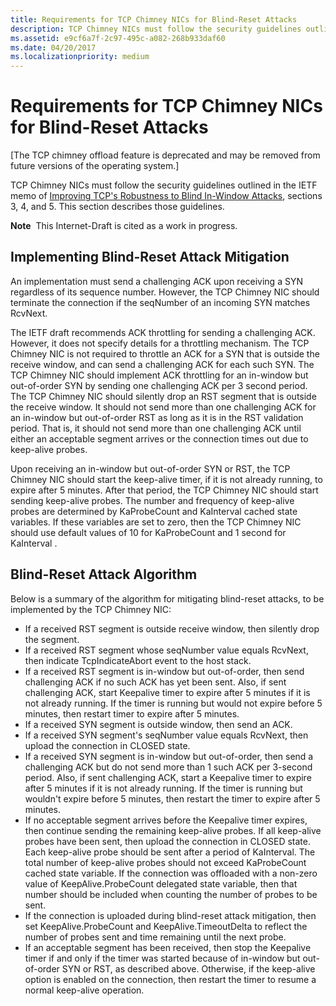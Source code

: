 ```yaml
---
title: Requirements for TCP Chimney NICs for Blind-Reset Attacks
description: TCP Chimney NICs must follow the security guidelines outlined in the IETF memo of Improving TCP's Robustness to Blind In-Window Attacks, sections 3, 4, and 5. This section describes those guidelines.
ms.assetid: e9cf6a7f-2c97-495c-a082-268b933daf60
ms.date: 04/20/2017
ms.localizationpriority: medium
---
```


# Requirements for TCP Chimney NICs for Blind-Reset Attacks


\[The TCP chimney offload feature is deprecated and may be removed from future versions of the operating system.\]

TCP Chimney NICs must follow the security guidelines outlined in the IETF memo of [Improving TCP's Robustness to Blind In-Window Attacks](http://go.microsoft.com/fwlink/p/?linkid=181776), sections 3, 4, and 5. This section describes those guidelines.

**Note**  This Internet-Draft is cited as a work in progress.

 

## Implementing Blind-Reset Attack Mitigation


An implementation must send a challenging ACK upon receiving a SYN regardless of its sequence number. However, the TCP Chimney NIC should terminate the connection if the seqNumber of an incoming SYN matches RcvNext.

The IETF draft recommends ACK throttling for sending a challenging ACK. However, it does not specify details for a throttling mechanism. The TCP Chimney NIC is not required to throttle an ACK for a SYN that is outside the receive window, and can send a challenging ACK for each such SYN. The TCP Chimney NIC should implement ACK throttling for an in-window but out-of-order SYN by sending one challenging ACK per 3 second period. The TCP Chimney NIC should silently drop an RST segment that is outside the receive window. It should not send more than one challenging ACK for an in-window but out-of-order RST as long as it is in the RST validation period. That is, it should not send more than one challenging ACK until either an acceptable segment arrives or the connection times out due to keep-alive probes.

Upon receiving an in-window but out-of-order SYN or RST, the TCP Chimney NIC should start the keep-alive timer, if it is not already running, to expire after 5 minutes. After that period, the TCP Chimney NIC should start sending keep-alive probes. The number and frequency of keep-alive probes are determined by KaProbeCount and KaInterval cached state variables. If these variables are set to zero, then the TCP Chimney NIC should use default values of 10 for KaProbeCount and 1 second for KaInterval .

## Blind-Reset Attack Algorithm


Below is a summary of the algorithm for mitigating blind-reset attacks, to be implemented by the TCP Chimney NIC:

-   If a received RST segment is outside receive window, then silently drop the segment.
-   If a received RST segment whose seqNumber value equals RcvNext, then indicate TcpIndicateAbort event to the host stack.
-   If a received RST segment is in-window but out-of-order, then send challenging ACK if no such ACK has yet been sent. Also, if sent challenging ACK, start Keepalive timer to expire after 5 minutes if it is not already running. If the timer is running but would not expire before 5 minutes, then restart timer to expire after 5 minutes.
-   If a received SYN segment is outside window, then send an ACK.
-   If a received SYN segment's seqNumber value equals RcvNext, then upload the connection in CLOSED state.
-   If a received SYN segment is in-window but out-of-order, then send a challenging ACK but do not send more than 1 such ACK per 3-second period. Also, if sent challenging ACK, start a Keepalive timer to expire after 5 minutes if it is not already running. If the timer is running but wouldn't expire before 5 minutes, then restart the timer to expire after 5 minutes.
-   If no acceptable segment arrives before the Keepalive timer expires, then continue sending the remaining keep-alive probes. If all keep-alive probes have been sent, then upload the connection in CLOSED state. Each keep-alive probe should be sent after a period of KaInterval. The total number of keep-alive probes should not exceed KaProbeCount cached state variable. If the connection was offloaded with a non-zero value of KeepAlive.ProbeCount delegated state variable, then that number should be included when counting the number of probes to be sent.
-   If the connection is uploaded during blind-reset attack mitigation, then set KeepAlive.ProbeCount and KeepAlive.TimeoutDelta to reflect the number of probes sent and time remaining until the next probe.
-   If an acceptable segment has been received, then stop the Keepalive timer if and only if the timer was started because of in-window but out-of-order SYN or RST, as described above. Otherwise, if the keep-alive option is enabled on the connection, then restart the timer to resume a normal keep-alive operation.

 

 





